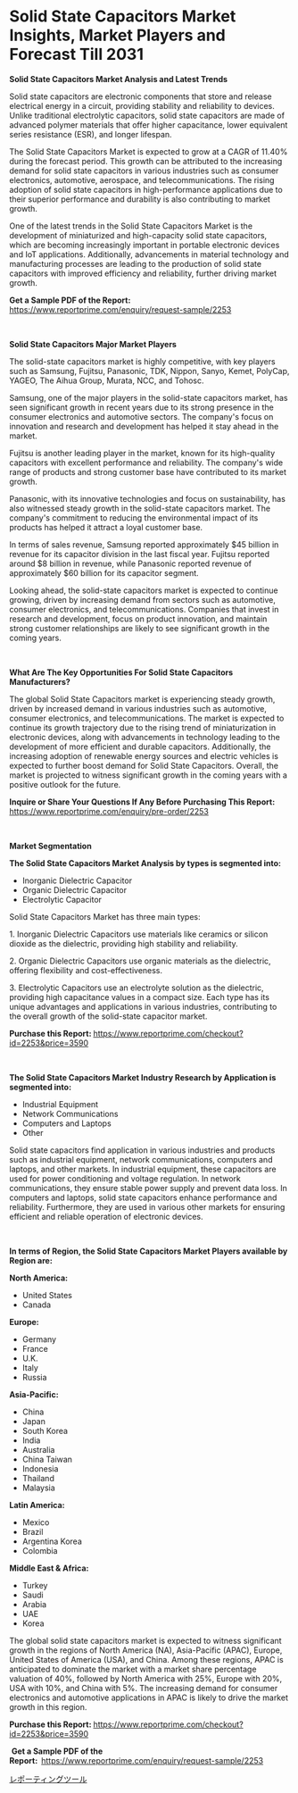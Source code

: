 <p><h1>Solid State Capacitors Market Insights, Market Players and Forecast Till 2031</h1></p><p><strong>Solid State Capacitors Market Analysis and Latest Trends</strong></p>
<p><p>Solid state capacitors are electronic components that store and release electrical energy in a circuit, providing stability and reliability to devices. Unlike traditional electrolytic capacitors, solid state capacitors are made of advanced polymer materials that offer higher capacitance, lower equivalent series resistance (ESR), and longer lifespan.</p><p>The Solid State Capacitors Market is expected to grow at a CAGR of 11.40% during the forecast period. This growth can be attributed to the increasing demand for solid state capacitors in various industries such as consumer electronics, automotive, aerospace, and telecommunications. The rising adoption of solid state capacitors in high-performance applications due to their superior performance and durability is also contributing to market growth.</p><p>One of the latest trends in the Solid State Capacitors Market is the development of miniaturized and high-capacity solid state capacitors, which are becoming increasingly important in portable electronic devices and IoT applications. Additionally, advancements in material technology and manufacturing processes are leading to the production of solid state capacitors with improved efficiency and reliability, further driving market growth.</p></p>
<p><strong>Get a Sample PDF of the Report:&nbsp;</strong> <a href="https://www.reportprime.com/enquiry/request-sample/2253">https://www.reportprime.com/enquiry/request-sample/2253</a></p>
<p>&nbsp;</p>
<p><strong>Solid State Capacitors Major Market Players</strong></p>
<p><p>The solid-state capacitors market is highly competitive, with key players such as Samsung, Fujitsu, Panasonic, TDK, Nippon, Sanyo, Kemet, PolyCap, YAGEO, The Aihua Group, Murata, NCC, and Tohosc. </p><p>Samsung, one of the major players in the solid-state capacitors market, has seen significant growth in recent years due to its strong presence in the consumer electronics and automotive sectors. The company's focus on innovation and research and development has helped it stay ahead in the market. </p><p>Fujitsu is another leading player in the market, known for its high-quality capacitors with excellent performance and reliability. The company's wide range of products and strong customer base have contributed to its market growth.</p><p>Panasonic, with its innovative technologies and focus on sustainability, has also witnessed steady growth in the solid-state capacitors market. The company's commitment to reducing the environmental impact of its products has helped it attract a loyal customer base.</p><p>In terms of sales revenue, Samsung reported approximately $45 billion in revenue for its capacitor division in the last fiscal year. Fujitsu reported around $8 billion in revenue, while Panasonic reported revenue of approximately $60 billion for its capacitor segment.</p><p>Looking ahead, the solid-state capacitors market is expected to continue growing, driven by increasing demand from sectors such as automotive, consumer electronics, and telecommunications. Companies that invest in research and development, focus on product innovation, and maintain strong customer relationships are likely to see significant growth in the coming years.</p></p>
<p>&nbsp;</p>
<p><strong>What Are The Key Opportunities For Solid State Capacitors Manufacturers?</strong></p>
<p><p>The global Solid State Capacitors market is experiencing steady growth, driven by increased demand in various industries such as automotive, consumer electronics, and telecommunications. The market is expected to continue its growth trajectory due to the rising trend of miniaturization in electronic devices, along with advancements in technology leading to the development of more efficient and durable capacitors. Additionally, the increasing adoption of renewable energy sources and electric vehicles is expected to further boost demand for Solid State Capacitors. Overall, the market is projected to witness significant growth in the coming years with a positive outlook for the future.</p></p>
<p><strong>Inquire or Share Your Questions If Any Before Purchasing This Report:</strong> <a href="https://www.reportprime.com/enquiry/pre-order/2253">https://www.reportprime.com/enquiry/pre-order/2253</a></p>
<p>&nbsp;</p>
<p><strong>Market Segmentation</strong></p>
<p><strong>The Solid State Capacitors Market Analysis by types is segmented into:</strong></p>
<p><ul><li>Inorganic Dielectric Capacitor</li><li>Organic Dielectric Capacitor</li><li>Electrolytic Capacitor</li></ul></p>
<p><p>Solid State Capacitors Market has three main types:</p><p>1. Inorganic Dielectric Capacitors use materials like ceramics or silicon dioxide as the dielectric, providing high stability and reliability.</p><p>2. Organic Dielectric Capacitors use organic materials as the dielectric, offering flexibility and cost-effectiveness.</p><p>3. Electrolytic Capacitors use an electrolyte solution as the dielectric, providing high capacitance values in a compact size. Each type has its unique advantages and applications in various industries, contributing to the overall growth of the solid-state capacitor market.</p></p>
<p><strong>Purchase this Report:&nbsp;</strong><a href="https://www.reportprime.com/checkout?id=2253&price=3590">https://www.reportprime.com/checkout?id=2253&price=3590</a></p>
<p>&nbsp;</p>
<p><strong>The Solid State Capacitors Market Industry Research by Application is segmented into:</strong></p>
<p><ul><li>Industrial Equipment</li><li>Network Communications</li><li>Computers and Laptops</li><li>Other</li></ul></p>
<p><p>Solid state capacitors find application in various industries and products such as industrial equipment, network communications, computers and laptops, and other markets. In industrial equipment, these capacitors are used for power conditioning and voltage regulation. In network communications, they ensure stable power supply and prevent data loss. In computers and laptops, solid state capacitors enhance performance and reliability. Furthermore, they are used in various other markets for ensuring efficient and reliable operation of electronic devices.</p></p>
<p>&nbsp;</p>
<p><strong>In terms of Region, the Solid State Capacitors Market Players available by Region are:</strong></p>
<p>
    <p> <strong> North America: </strong>
        <ul>
            <li>United States</li>
            <li>Canada</li>
        </ul>
        </p> 
    <p> <strong> Europe: </strong>
        <ul>
            <li>Germany</li>
            <li>France</li>
            <li>U.K.</li>
            <li>Italy</li>
            <li>Russia</li>
        </ul>
        </p> 
    <p> <strong> Asia-Pacific: </strong>
        <ul>
            <li>China</li>
            <li>Japan</li>
            <li>South Korea</li>
            <li>India</li>
            <li>Australia</li>
            <li>China Taiwan</li>
            <li>Indonesia</li>
            <li>Thailand</li>
            <li>Malaysia</li>
        </ul>
        </p> 
    <p> <strong> Latin America: </strong>
        <ul>
            <li>Mexico</li>
            <li>Brazil</li>
            <li>Argentina Korea</li>
            <li>Colombia</li>
        </ul>
        </p> 
    <p> <strong> Middle East & Africa: </strong>
        <ul>
            <li>Turkey</li>
            <li>Saudi</li>
            <li>Arabia</li>
            <li>UAE</li>
            <li>Korea</li>
        </ul>
    </p>
    </p>
<p><p>The global solid state capacitors market is expected to witness significant growth in the regions of North America (NA), Asia-Pacific (APAC), Europe, United States of America (USA), and China. Among these regions, APAC is anticipated to dominate the market with a market share percentage valuation of 40%, followed by North America with 25%, Europe with 20%, USA with 10%, and China with 5%. The increasing demand for consumer electronics and automotive applications in APAC is likely to drive the market growth in this region.</p></p>
<p><strong>Purchase this Report: </strong><a href="https://www.reportprime.com/checkout?id=2253&price=3590">https://www.reportprime.com/checkout?id=2253&price=3590</a></p>
<p>&nbsp;<strong>Get a Sample PDF of the Report:&nbsp;&nbsp;</strong><a href="https://www.reportprime.com/enquiry/request-sample/2253">https://www.reportprime.com/enquiry/request-sample/2253</a></p>
<p><strong></strong></p>
<p><p><a href="https://github.com/oqoeusbvpadwjs08/Market-Research-Report-List-1/blob/main/259940211303.md">レポーティングツール</a></p></p>